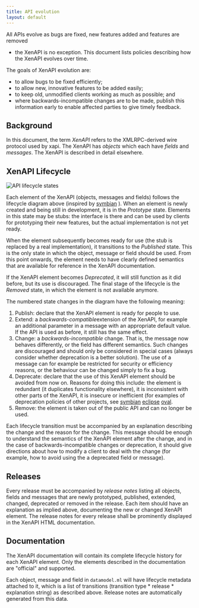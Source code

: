 ```yaml
---
title: API evolution
layout: default
---
```


All APIs evolve as bugs are fixed, new features added and features are removed
- the XenAPI is no exception. This document lists policies describing how the
XenAPI evolves over time.

The goals of XenAPI evolution are:

- to allow bugs to be fixed efficiently;
- to allow new, innovative features to be added easily;
- to keep old, unmodified clients working as much as possible; and
- where backwards-incompatible changes are to be made, publish this
  information early to enable affected parties to give timely feedback.

## Background

In this document, the term *XenAPI* refers to the XMLRPC-derived wire protocol
used by xapi. The XenAPI has *objects* which each have *fields* and
*messages*. The XenAPI is described in detail elsewhere.

## XenAPI Lifecycle

![API lifecycle states](XenAPI-lifecycle.svg)

Each element of the XenAPI (objects, messages and fields) follows the lifecycle
diagram above (inspired by
[symbian](http://developer.symbian.org/wiki/index.php/Public_API_Change_Control_Process)
).
When an element is newly created and being still in development, it is in the
*Prototype* state. Elements in this state may be stubs: the interface is there
and can be used by clients for prototyping their new features, but the actual
implementation is not yet ready.

When the element subsequently becomes ready for use (the stub is replaced by a
real implementation), it transitions to the *Published* state. This is the only
state in which the object, message or field should be used. From this point
onwards, the element needs to have clearly defined semantics that are available
for reference in the XenAPI documentation.

If the XenAPI element becomes *Deprecated*, it will still function as it did
before, but its use is discouraged. The final stage of the lifecycle is the
*Removed* state, in which the element is not available anymore.

The numbered state changes in the diagram have the following meaning:

1. Publish: declare that the XenAPI element is ready for people to use.
2. Extend: a *backwards-compatible*extension of the XenAPI, for example an
   additional parameter in a message with an appropriate default value. If the
   API is used as before, it still has the same effect.
3. Change: a *backwards-incompatible* change. That is, the message now behaves
   differently, or the field has different semantics. Such changes are
   discouraged and should only be considered in special cases (always consider
   whether deprecation is a better solution). The use of a message can for
   example be restricted for security or efficiency reasons, or the behaviour
   can be changed simply to fix a bug.
4. Deprecate: declare that the use of this XenAPI element should be avoided from
   now on. Reasons for doing this include: the element is redundant (it
   duplicates functionality elsewhere), it is inconsistent with other parts of
   the XenAPI, it is insecure or inefficient (for examples of deprecation
   policies of other projects, see
   [symbian](http://developer.symbian.org/wiki/index.php/Public_API_Change_Control_Process)
   [eclipse](http://wiki.eclipse.org/Eclipse/API_Central/Deprecation_Policy)
   [oval](http://oval.mitre.org/language/about/deprecation.html).
5. Remove: the element is taken out of the public API and can no longer be used.

Each lifecycle transition must be accompanied by an explanation describing the
change and the reason for the change. This message should be enough to
understand the semantics of the XenAPI element after the change, and in the case
of backwards-incompatible changes or deprecation, it should give directions
about how to modify a client to deal with the change (for example, how to avoid
using the a deprecated field or message).

## Releases

Every release must be accompanied by *release notes* listing all objects, fields
and messages that are newly prototyped, published, extended, changed, deprecated
or removed in the release. Each item should have an explanation as implied
above,  documenting the new or changed XenAPI element. The release notes for
every release shall be prominently displayed in the XenAPI HTML documentation.

## Documentation

The XenAPI documentation will contain its complete lifecycle history for each
XenAPI element. Only the elements described in the documentation are
"official" and supported.

Each object, message and field in `datamodel.ml` will have lifecycle
metadata attached to it, which is a list of transitions (transition type *
release * explanation string) as described above. Release notes are automatically generated from this data.
